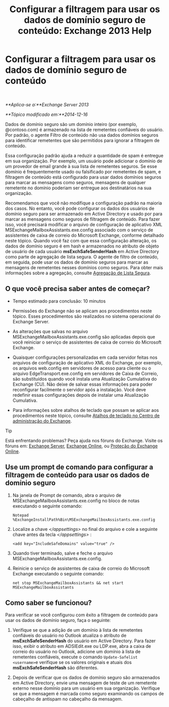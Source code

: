 ﻿---
title: 'Configurar a filtragem para usar os dados de domínio seguro de conteúdo: Exchange 2013 Help'
TOCTitle: Configurar a filtragem para usar os dados de domínio seguro de conteúdo
ms:assetid: 1ee2b663-b4f3-4fef-8954-986f2d820924
ms:mtpsurl: https://technet.microsoft.com/pt-br/library/Dn467930(v=EXCHG.150)
ms:contentKeyID: 59635875
ms.date: 05/22/2018
mtps_version: v=EXCHG.150
ms.translationtype: MT
---

# Configurar a filtragem para usar os dados de domínio seguro de conteúdo

 

_**Aplica-se a:**Exchange Server 2013_

_**Tópico modificado em:**2014-12-16_

Dados de domínio seguro são um domínio inteiro (por exemplo, @contoso.com) é armazenado na lista de remetentes confiáveis do usuário. Por padrão, o agente Filtro de conteúdo não usa dados domínios seguros para identificar remetentes que são permitidos para ignorar a filtragem de conteúdo.

Essa configuração padrão ajuda a reduzir a quantidade de spam é entregue em sua organização. Por exemplo, um usuário pode adicionar o domínio de um provedor de email grande à sua lista de remetentes seguros. Se esse domínio é frequentemente usado ou falsificado por remetentes de spam, e filtragem de conteúdo está configurado para usar dados domínios seguros para marcar as mensagens como seguros, mensagens de qualquer remetente no domínio poderiam ser entregue aos destinatários na sua organização.

Recomendamos que você não modifique a configuração padrão na maioria dos casos. No entanto, você pode configurar os dados dos usuários de domínio seguro para ser armazenado em Active Directory e usado por para marcar as mensagens como seguros de filtragem de conteúdo. Para fazer isso, você precisará modificar o arquivo de configuração de aplicativo XML MSExchangeMailboxAssistants.exe.config associado com o serviço de assistentes de caixa de correio do Microsoft Exchange, conforme detalhado neste tópico. Quando você faz com que essa configuração alteração, os dados de domínio seguro é em hash e armazenados no atributo de objeto de usuário de cada usuário **msExchSafeSenderHash** em Active Directory como parte de agregação de lista segura. O agente de filtro de conteúdo, em seguida, pode usar os dados de domínio seguros para marcar as mensagens de remetentes nesses domínios como seguros. Para obter mais informações sobre a agregação, consulte [Agregação de Lista Segura](safelist-aggregation-exchange-2013-help.md).

## O que você precisa saber antes de começar?

  - Tempo estimado para conclusão: 10 minutos

  - Permissões do Exchange não se aplicam aos procedimentos neste tópico. Esses procedimentos são realizados no sistema operacional do Exchange Server.

  - As alterações que salvas no arquivo MSExchangeMailboxAssistants.exe.config são aplicadas depois que você reiniciar o serviço de assistentes de caixa de correio do Microsoft Exchange.

  - Quaisquer configurações personalizadas em cada servidor feitas nos arquivos de configuração de aplicativo XML do Exchange, por exemplo, os arquivos web.config em servidores de acesso para cliente ou o arquivo EdgeTransport.exe.config em servidores de Caixa de Correio, são substituídos quando você instala uma Atualização Cumulativa do Exchange (CU). Não deixe de salvar essas informações para poder reconfigurar facilmente o servidor após a instalação. Você deve redefinir essas configurações depois de instalar uma Atualização Cumulativa.

  - Para informações sobre atalhos de teclado que possam se aplicar aos procedimentos neste tópico, consulte [Atalhos de teclado no Centro de administração do Exchange](keyboard-shortcuts-in-the-exchange-admin-center-exchange-online-protection-help.md).


> [!TIP]
> Está enfrentando problemas? Peça ajuda nos fóruns do Exchange. Visite os fóruns em: <A href="https://go.microsoft.com/fwlink/p/?linkid=60612">Exchange Server</A>, <A href="https://go.microsoft.com/fwlink/p/?linkid=267542">Exchange Online</A>, ou <A href="https://go.microsoft.com/fwlink/p/?linkid=285351">Proteção do Exchange Online</A>.



## Use um prompt de comando para configurar a filtragem de conteúdo para usar os dados de domínio seguro

1.  Na janela de Prompt de comando, abra o arquivo de MSExchangeMailboxAssistants.exe.config no bloco de notas executando o seguinte comando:
    
        Notepad %ExchangeInstallPath%Bin\MSExchangeMailboxAssistants.exe.config

2.  Localize a chave *\</appsettings\>* no final do arquivo e cole a seguinte chave antes da tecla *\</appsettings\>* :
    
        <add key="IncludeSafeDomains" value="true" />

3.  Quando tiver terminado, salve e feche o arquivo MSExchangeMailboxAssistants.exe.config.

4.  Reinicie o serviço de assistentes de caixa de correio do Microsoft Exchange executando o seguinte comando:
    
        net stop MSExchangeMailboxAssistants && net start MSExchangeMailboxAssistants

## Como saber se funcionou?

Para verificar se você configurou com êxito a filtragem de conteúdo para usar os dados de domínio seguro, faça o seguinte:

1.  Verifique se que a adição de um domínio à lista de remetentes confiáveis do usuário no Outlook atualiza o atributo de **msExchSafeSenderHash** do usuário em Active Directory. Para fazer isso, exibir o atributo em ADSIEdit.exe ou LDP.exe, abra a caixa de correio do usuário no Outlook, adicione um domínio à lista de remetentes confiáveis, execute o comando `Update-Safelist <username>`e verifique se os valores originais e atuais dos **msExchSafeSenderHash** são diferentes.

2.  Depois de verificar que os dados de domínio seguro são armazenados em Active Directory, envie uma mensagem de teste de um remetente externo nesse domínio para um usuário em sua organização. Verifique se que a mensagem é marcada como seguro examinando os campos de cabeçalho de antispam no cabeçalho da mensagem.

